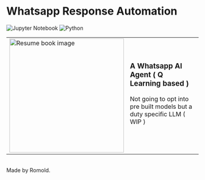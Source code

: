 # Whatsapp Response Automation
  ![Jupyter Notebook](https://img.shields.io/badge/Kaggle-blue)
  ![Python](https://img.shields.io/badge/Python-yellow)
            
<table>
  <tr>
    <td>
      <img src="![kikk](https://github.com/user-attachments/assets/b22ad770-fff9-41bf-bdc3-028088ce07a6)
" width = "300" alt="Resume book image">
    </td>
    <td>
      <h3>A Whatsapp AI Agent ( Q Learning based )</h3>
      <p>Not going to opt into pre built models but a duty specific LLM ( WIP )</p>
      <br/>
    </td>
  </tr>
</table>
<br/>
Made by Romold.

